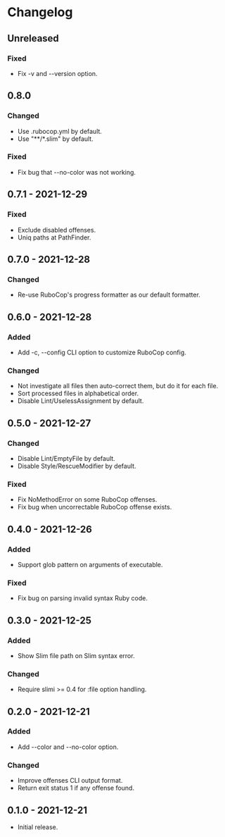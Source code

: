 # Changelog

## Unreleased

### Fixed

- Fix -v and --version option.

## 0.8.0

### Changed

- Use .rubocop.yml by default.
- Use "**/*.slim" by default.

### Fixed

- Fix bug that --no-color was not working.

## 0.7.1 - 2021-12-29

### Fixed

- Exclude disabled offenses.
- Uniq paths at PathFinder.

## 0.7.0 - 2021-12-28

### Changed

- Re-use RuboCop's progress formatter as our default formatter.

## 0.6.0 - 2021-12-28

### Added

- Add -c, --config CLI option to customize RuboCop config.

### Changed

- Not investigate all files then auto-correct them, but do it for each file.
- Sort processed files in alphabetical order.
- Disable Lint/UselessAssignment by default.

## 0.5.0 - 2021-12-27

### Changed

- Disable Lint/EmptyFile by default.
- Disable Style/RescueModifier by default.

### Fixed

- Fix NoMethodError on some RuboCop offenses.
- Fix bug when uncorrectable RuboCop offense exists.

## 0.4.0 - 2021-12-26

### Added

- Support glob pattern on arguments of executable.

### Fixed

- Fix bug on parsing invalid syntax Ruby code.

## 0.3.0 - 2021-12-25

### Added

- Show Slim file path on Slim syntax error.

### Changed

- Require slimi >= 0.4 for :file option handling.

## 0.2.0 - 2021-12-21

### Added

- Add --color and --no-color option.

### Changed

- Improve offenses CLI output format.
- Return exit status 1 if any offense found.

## 0.1.0 - 2021-12-21

- Initial release.
